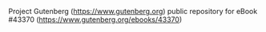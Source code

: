 Project Gutenberg (https://www.gutenberg.org) public repository for eBook #43370 (https://www.gutenberg.org/ebooks/43370)
